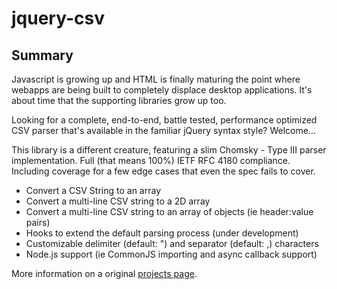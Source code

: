 # jquery-csv

## Summary

Javascript is growing up and HTML is finally maturing the point where webapps are being built to completely displace desktop applications. It's about time that the supporting libraries grow up too.

Looking for a complete, end-to-end, battle tested, performance optimized CSV parser that's available in the familiar jQuery syntax style? Welcome...

This library is a different creature, featuring a slim Chomsky - Type III parser implementation. Full (that means 100%) IETF RFC 4180 compliance. Including coverage for a few edge cases that even the spec fails to cover.

* Convert a CSV String to an array
* Convert a multi-line CSV string to a 2D array
* Convert a multi-line CSV string to an array of objects (ie header:value pairs)
* Hooks to extend the default parsing process (under development)
* Customizable delimiter (default: ") and separator (default: ,) characters
* Node.js support (ie CommonJS importing and async callback support) 

More information on a original [projects page](http://code.google.com/p/jquery-csv/).

